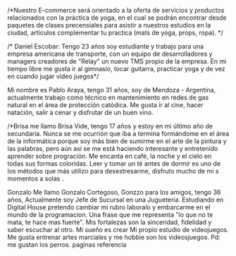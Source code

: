 /*Nuestro E-commerce será orientado a la oferta de servicios y productos relacionados con la práctica de yoga, en el cual se podrán encontrar desde paquetes de clases precensiales para asistir a nuestros estudios en la ciudad, artículos complementar tu practica (mats de yoga, props, ropa). */

/* Daniel Escobar: Tengo 23 años soy estudiante y trabajo para una empresa americana de transporte, con un equipo de desarrolladores y managers creadores de "Relay" un nuevo TMS propio de la empresa. En mi tiempo libre me gusta ir al gimnasio, tocar guitarra, practicar yoga y de vez en cuando jugar video juegos*/

Mi nombre es Pablo Araya, tengo 31 años, soy de Mendoza - Argentina, actualmente trabajo como técnico en mantenimiento en redes de gas natural en el área de protección catódica.
Me gusta ir al cine, hacer natación, salir a cenar y disfrutar de un buen vino.

/*Brisa
me llamo  Brisa Vide,  tengo 17 años y estoy en mi último año de secundaria. Nunca se me  ocurrión que iba a termina formándome en  el área de la informática porque  soy más bien de sumirme en el arte  de la pintura y las palabras, pero aún así se me está haciendo interesante y entretenido  aprender sobre progración. Me encanta en café, la noche y el cielo en todas sus formas  coloridas.  Leer y tomar un té antes de dormir es uno de los métodos que más utilizo para desestresarme, disfruto mucho de mi s momentos a solas .

Gonzalo 
Me llamo Gonzalo Cortegoso, Gonzzo para los amigos, tengo 36 años, Actualmente soy Jefe de Sucursal en una Jugueteria. Estudiando en Digital House pretendo cambiar mi rubro laboralo y embarcarme en el mundo de la programacion. Una frase que me representa "lo que no te mata, te hace mas fuerte". Mis fortalezas son la sinceridad, fidelidad y saber escuchar al otro. Mi sueño es crear  Mi propio estudio de videojuegos. Me gusta entrenar artes marciales y me hobbie son los videosjuegos. Pd: me gustan los perros.
paginas referencia

